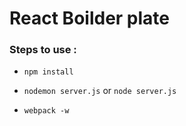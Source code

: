 # React Boilder plate


### Steps to use :

- `npm install`

- `nodemon server.js` or `node server.js`

- `webpack -w`